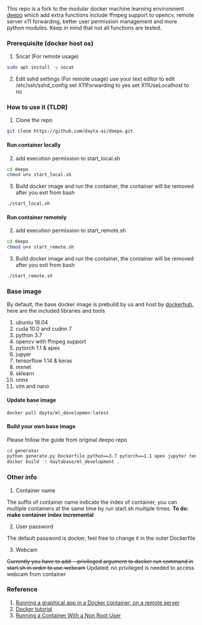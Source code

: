 This repo is a fork to the modular docker machine learning environment [deepo](https://github.com/ufoym/deepo) which add extra functions include ffmpeg support to opencv, remote server x11 forwarding, better user permission management and more python modules. Keep in mind that not all functions are tested.

### Prerequisite (docker host os)
1. Socat (For remote usage)
```bash
sudo apt install -y socat
```
2. Edit sshd settings (For remote usage)
use your text editor to edit /etc/ssh/sshd_config
set X11Forwarding to yes
set X11UseLocalhost to no


### How to use it (TLDR)
1. Clone the repo
```bash
git clone https://github.com/dayta-ai/deepo.git
```
#### Run container locally
2. add execution permission to start_local.sh
```bash
cd deepo
chmod u+x start_local.sh
```
3. Build docker image and run the container, the container will be removed after you exit from bash
```bash
./start_local.sh
```
#### Run container remotely
2. add execution permission to start_remote.sh
```bash
cd deepo
chmod u+x start_remote.sh
```
3. Build docker image and run the container, the container will be removed after you exit from bash
```bash
./start_remote.sh
```

### Base image
By default, the base docker image is prebuild by us and host by [dockerhub](https://hub.docker.com/r/dayta/ml_development), here are the included libraries and tools
1. ubuntu 18.04
2. cuda 10.0 and cudnn 7
3. python 3.7
4. opencv with ffmpeg support
5. pytorch 1.1 & apex
6. jupyer
7. tensorflow 1.14 & keras
8. mxnet
9. sklearn
10. onnx
11. vim and nano

#### Update base image
```bash
docker pull dayta/ml_developmen:latest
```

#### Build your own base image
Please follow the guide from original deepo repo
```bash
cd generator
python generate.py Dockerfile python==3.7 pytorch==1.1 apex jupyter tensorflow==1.14 keras onnx opencv sklearn pylint mxnet --ubuntu-ver 18.04 --cuda-ver 10.0 --cudnn-ver 7
docker build -t daytabase/ml_development .
```

### Other info
1. Container name

The suffix of container name indicate the index of container, you can multiple containers at the same time by run start.sh multiple times. **To do: make container index incremental**

2. User password

The default password is docker, feel free to change it in the outer Dockerfile

3. Webcam

~~Currently you have to add --privileged argument to docker run command in start.sh in order to use webcam~~
Updated: no privileged is needed to access webcam from container

### Reference
1. [Running a graphical app in a Docker container, on a remote server](https://blog.yadutaf.fr/2017/09/10/running-a-graphical-app-in-a-docker-container-on-a-remote-server/)
2. [Docker tutorial](https://github.com/dayta-ai/Resource/tree/master/docker/tutorial)
3. [Running a Container With a Non Root User](https://medium.com/better-programming/running-a-container-with-a-non-root-user-e35830d1f42a)

